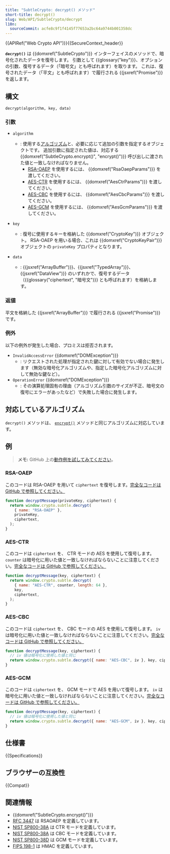 ```yaml
---
title: "SubtleCrypto: decrypt() メソッド"
short-title: decrypt()
slug: Web/API/SubtleCrypto/decrypt
l10n:
  sourceCommit: acfe8c9f1f4145f77653a2bc64a9744b001358dc
---
```


{{APIRef("Web Crypto API")}}{{SecureContext_header}}

**`decrypt()`** は {{domxref("SubtleCrypto")}} インターフェイスのメソッドで、暗号化されたデータを復号します。
引数として {{glossary("key")}}、オプションの引数、復号するデータ（「暗号文」とも呼ばれます）を取ります。
これは、復号されたデータ（「平文」とも呼ばれます）で履行される {{jsxref("Promise")}} を返します。

## 構文

```js-nolint
decrypt(algorithm, key, data)
```

### 引数

- `algorithm`

  - : 使用する[アルゴリズム](#対応しているアルゴリズム)と、必要に応じて追加の引数を指定するオブジェクトです。
    追加引数に指定された値は、対応する {{domxref("SubtleCrypto.encrypt()", "encrypt()")}} 呼び出しに渡された値と一致しなければなりません。
    - [RSA-OAEP](#rsa-oaep) を使用するには、 {{domxref("RsaOaepParams")}} を渡してください。
    - [AES-CTR](#aes-ctr) を使用するには、 {{domxref("AesCtrParams")}} を渡してください。
    - [AES-CBC](#aes-cbc) を使用するには、 {{domxref("AesCbcParams")}} を渡してください。
    - [AES-GCM](#aes-gcm) を使用するには、 {{domxref("AesGcmParams")}} を渡してください。

- `key`
  - : 復号に使用するキーを格納した {{domxref("CryptoKey")}} オブジェクト。
    RSA-OAEP を用いる場合、これは {{domxref("CryptoKeyPair")}} オブジェクトの `privateKey` プロパティとなります。
- `data`
  - : {{jsxref("ArrayBuffer")}}、{{jsxref("TypedArray")}}、{{jsxref("DataView")}} のいずれかで、復号するデータ（{{glossary("ciphertext", "暗号文")}} とも呼ばれます）を格納します。

### 返値

平文を格納した {{jsxref("ArrayBuffer")}} で履行される {{jsxref("Promise")}} です。

### 例外

以下の例外が発生した場合、プロミスは拒否されます。

- `InvalidAccessError` {{domxref("DOMException")}}
  - : リクエストされた処理が指定された鍵に対して有効でない場合に発生します（無効な暗号化アルゴリズムや、指定した暗号化アルゴリズムに対して無効な鍵など）。
- `OperationError` {{domxref("DOMException")}}
  - : その演算処理固有の理由（アルゴリズム引数のサイズが不正、暗号文の復号にエラーがあったなど）で失敗した場合に発生します。

## 対応しているアルゴリズム

`decrypt()` メソッドは、 [`encrypt()`](/ja/docs/Web/API/SubtleCrypto/encrypt#対応しているアルゴリズム) メソッドと同じアルゴリズムに対応しています。

## 例

> **メモ:** GitHub 上の[動作例を試してみてください](https://mdn.github.io/dom-examples/web-crypto/encrypt-decrypt/index.html)。

### RSA-OAEP

このコードは RSA-OAEP を用いて `ciphertext` を復号します。[完全なコードは GitHub で参照してください。](https://github.com/mdn/dom-examples/blob/main/web-crypto/encrypt-decrypt/rsa-oaep.js)

```js
function decryptMessage(privateKey, ciphertext) {
  return window.crypto.subtle.decrypt(
    { name: "RSA-OAEP" },
    privateKey,
    ciphertext,
  );
}
```

### AES-CTR

このコードは `ciphertext` を、 CTR モードの AES を使用して復号します。
`counter` は暗号化に用いた値と一致しなければならないことに注意してください。[完全なコードは GitHub で参照してください。](https://github.com/mdn/dom-examples/blob/main/web-crypto/encrypt-decrypt/aes-ctr.js)

```js
function decryptMessage(key, ciphertext) {
  return window.crypto.subtle.decrypt(
    { name: "AES-CTR", counter, length: 64 },
    key,
    ciphertext,
  );
}
```

### AES-CBC

このコードは `ciphertext` を、 CBC モードの AES を使用して復号します。 `iv` は暗号化に用いた値と一致しなければならないことに注意してください。[完全なコードは GitHub で参照してください。](https://github.com/mdn/dom-examples/blob/main/web-crypto/encrypt-decrypt/aes-cbc.js)

```js
function decryptMessage(key, ciphertext) {
  // iv 値は暗号化に使用した値と同じ
  return window.crypto.subtle.decrypt({ name: "AES-CBC", iv }, key, ciphertext);
}
```

### AES-GCM

このコードは `ciphertext` を、 GCM モードで AES を用いて復号します。 `iv` は暗号化に用いた値と一致しなければならないことに注意してください。[完全なコードは GitHub で参照してください。](https://github.com/mdn/dom-examples/blob/main/web-crypto/encrypt-decrypt/aes-gcm.js)

```js
function decryptMessage(key, ciphertext) {
  // iv 値は暗号化に使用した値と同じ
  return window.crypto.subtle.decrypt({ name: "AES-GCM", iv }, key, ciphertext);
}
```

## 仕様書

{{Specifications}}

## ブラウザーの互換性

{{Compat}}

## 関連情報

- {{domxref("SubtleCrypto.encrypt()")}}
- [RFC 3447](https://datatracker.ietf.org/doc/html/rfc3447) は RSAOAEP を定義しています。
- [NIST SP800-38A](https://csrc.nist.gov/publications/detail/sp/800-38a/final) は CTR モードを定義しています。
- [NIST SP800-38A](https://csrc.nist.gov/publications/detail/sp/800-38a/final) は CBC モードを定義しています。
- [NIST SP800-38D](https://csrc.nist.gov/publications/detail/sp/800-38d/final) は GCM モードを定義しています。
- [FIPS 198-1](https://csrc.nist.gov/csrc/media/publications/fips/198/1/final/documents/fips-198-1_final.pdf) は HMAC を定義しています。
